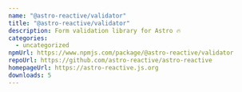 ```yaml
---
name: "@astro-reactive/validator"
title: "@astro-reactive/validator"
description: Form validation library for Astro 🔥
categories:
  - uncategorized
npmUrl: https://www.npmjs.com/package/@astro-reactive/validator
repoUrl: https://github.com/astro-reactive/astro-reactive
homepageUrl: https://astro-reactive.js.org
downloads: 5
---
```

